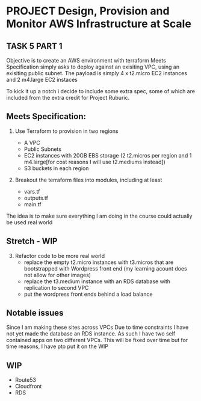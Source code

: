 # PROJECT Design, Provision and Monitor AWS Infrastructure at Scale
## TASK 5 PART 1

Objective is to create an AWS environment with terraform
Meets Specification simply asks to deploy against an exisiting VPC, using an exisiting public subnet. The payload is simply 4 x t2.micro EC2 instances and 2 m4.large EC2 instaces

To kick it up a notch i decide to include some extra spec, some of which are included from the extra credit for Project Ruburic.

## Meets Specification:

1.  Use Terraform to provision in two regions
    - A VPC
    - Public Subnets
    - EC2 instances with 20GB EBS storage (2 t2.micros per region and 1 m4.large[for cost reasons I will use t2.mediums instead])
    - S3 buckets in each region

2. Breakout the terraform files into modules, including at least
    - vars.tf
    - outputs.tf
    - main.tf

The idea is to make sure everything I am doing in the course could actually be used real world

## Stretch - WIP

3. Refactor code to be more real world
    - replace the empty t2.micro instances with t3.micros that are bootstrapped with Wordpress front end (my learning acount does not allow for other images)
    - replace the t3.medium instance with an RDS database with replication to second VPC
    - put the wordpress front ends behind a load balance

## Notable issues

Since I am making these sites across VPCs
Due to time constraints I have not yet made the database an RDS instance. As such I have two self contained apps on two different VPCs.
This will be fixed over time but for time reasons, I have pto put it on the WIP
## WIP

- Route53
- Cloudfront
- RDS
